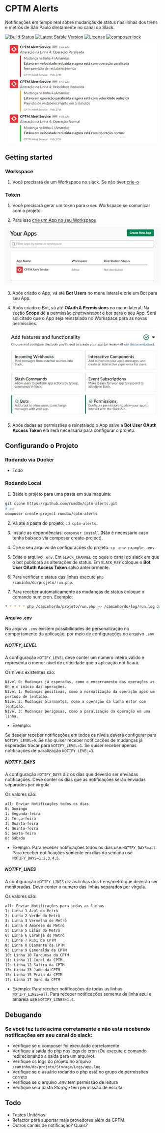 # CPTM Alerts
Notificações em tempo real sobre mudanças de status nas linhas dos trens e metrôs de São Paulo diretamente no canal do Slack.

[![Build Status](https://travis-ci.org/rumd3x/cptm-alerts.svg?branch=master)](https://travis-ci.org/rumd3x/cptm-alerts)
[![Latest Stable Version](https://poser.pugx.org/rumd3x/cptm-alerts/v/stable)](https://packagist.org/packages/rumd3x/cptm-alerts)
[![License](https://poser.pugx.org/rumd3x/cptm-alerts/license)](https://packagist.org/packages/rumd3x/cptm-alerts)
[![composer.lock](https://poser.pugx.org/rumd3x/cptm-alerts/composerlock)](https://packagist.org/packages/rumd3x/cptm-alerts)

![Notificação Exemplo](/docs/images/notificacoes.png)

## Getting started
### Workspace
1. Você precisará de um Workspace no slack. Se não tiver [crie-o](https://slack.com/get-started)

### Token
1. Você precisará gerar um token para o seu Workspace se comunicar com o projeto.

2. Para isso [crie um App no seu Workspace](https://api.slack.com/apps)

![App no Workspace](/docs/images/app.jpg)

3. Após criado o App, vá até **Bot Users** no menu lateral e crie um Bot para seu App.

4. Após criado o Bot, vá até **OAuth & Permissions** no menu lateral. Na seção **Scope** dê a permissão *chat:write:bot* e *bot* para o seu App. Será solicitado que o App seja reinstalado no Workspace para as novas permissões.

![App configurado corretamente](/docs/images/appconfig.jpg)

5. Após dadas as permissões e reinstalado o App salve a **Bot User OAuth Access Token** ela será necessária para configurar o projeto.

## Configurando o Projeto

### Rodando via Docker

- Todo

### Rodando Local

1. Baixe o projeto para uma pasta em sua maquina:
```sh
git clone https://github.com/rumd3x/cptm-alerts.git
# ou
composer create-project rumd3x/cptm-alerts
```

2. Vá até a pasta do projeto: `cd cptm-alerts`.

3. Instale as dependências: `composer install` (Não é necessário caso tenha baixado via composer create-project).

4. Crie o seu arquivo de configurações do projeto: `cp .env.example .env`.

5. Edite o arquivo `.env`. Em `SLACK_CHANNEL` coloque o canal do slack em que o bot publicará as alterações de status. Em `SLACK_KEY` coloque o **Bot User OAuth Access Token** salvo anteriormente.

6. Para verificar o status das linhas execute `php /caminho/do/projeto/run.php`.

7. Para receber automaticamente as mudanças de status coloque o comando num cron. Exemplo:
```sh
* * * * * php /caminho/do/projeto/run.php >> /caminho/do/log/run.log 2>&1
```

#### Arquivo .env
No arquivo `.env` existem possibilidades de personalização no comportamento da aplicação, por meio de configurações no arquivo `.env`

##### NOTIFY_LEVEL
A configuração `NOTIFY_LEVEL` deve conter um número inteiro válido e representa o menor nível de criticidade que a aplicação notificará.

Os níveis existentes são:
```
Nível 0: Mudanças já esperadas, como o encerramento das operações as 0h e o início das operações.
Nível 1: Mudanças positivas, como a normalização da operação após um período de lentidão.
Nível 2: Mudanças alarmantes, como a operação da linha estar com lentidão.
Nível 3: Mudanças perigosas, como a paralização da operação em uma linha.
```

- Exemplo:

Se desejar receber notificações em todos os níveis deverá configurar para `NOTIFY_LEVEL=0`. Se não quiser receber notificações de mudanças já esperadas trocar para `NOTIFY_LEVEL=1`. Se quiser receber apenas notificações de paralização `NOTIFY_LEVEL=3`.

##### NOTIFY_DAYS
A configuração `NOTIFY_DAYS` diz os dias que deverão ser enviadas notificações. Deve conter os dias que as notificações serão enviadas separados por vírgula.

Os valores são:
```
all: Enviar Notificações todos os dias
0: Domingo
1: Segunda-feira
2: Terça-feira
3: Quarta-feira
4: Quinta-feira
5: Sexta-feira
6: Sábado
```

- Exemplo:
Para receber notificações todos os dias use `NOTIFY_DAYS=all`. Para receber notificações somente em dias da semana use `NOTIFY_DAYS=1,2,3,4,5`.

##### NOTIFY_LINES
A configuração `NOTIFY_LINES` diz as linhas dos trens/metrô que deverão ser monitoradas. Deve conter o numero das linhas separados por vírgula.

Os valores são:
```
all: Enviar Notificações para todas as linhas
1: Linha 1 Azul do Metrô
2: Linha 2 Verde do Metrô
3: Linha 3 Vermelha do Metrô
4: Linha 4 Amarela do Metrô
5: Linha 5 Lilás do Metrô
6: Linha 6 Laranja do Metrô
7: Linha 7 Rubi da CPTM
8: Linha 8 Diamante da CPTM
9: Linha 9 Esmeralda da CPTM
10: Linha 10 Turquesa da CPTM
11: Linha 11 Coral da CPTM
12: Linha 12 Safira da CPTM
13: Linha 13 Jade da CPTM
15: Linha 15 Prata da CPTM
17: Linha 17 Ouro da CPTM
```

- Exemplo:
Para receber notificações de todas as linhas `NOTIFY_LINES=all`. Para receber notificações somente da linha azul e amarela use `NOTIFY_LINES=1,4`.

## Debugando
### Se você fez tudo acima corretamente e não está recebendo notificações em seu canal do slack:
* Verifique se o composer foi executado corretamente
* Verifique a saída do php nos logs do cron (Ou execute o comando redirecionando a saída para um arquivo).
* Verifique os logs do projeto  no arquivo `/caminho/do/projeto/Storage/Logs/app.log`
* Verifique se o usuário rodando o php está no grupo de permissões correto
* Verifique se o arquivo *.env* tem permissão de leitura
* Verifique se a pasta *Storage* tem permissão de escrita

## Todo
* Testes Unitários
* Refactor para suportar mais provedores além da CPTM.
* Outros canais de notificação? Quais?
